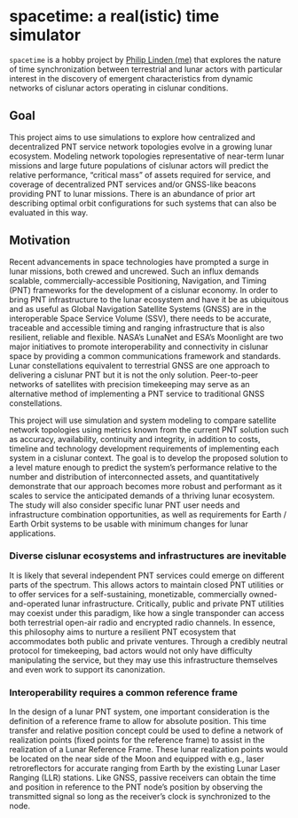# spacetime: a real(istic) time simulator

`spacetime` is a hobby project by
[Philip Linden (me)](https://github.com/philiplinden) that explores the nature
of time synchronization between terrestrial and lunar actors with particular
interest in the discovery of emergent characteristics from dynamic
networks of cislunar actors operating in cislunar conditions.

## Goal

This project aims to use simulations to explore how centralized and
decentralized PNT service network topologies evolve in a growing lunar
ecosystem. Modeling network topologies representative of near-term lunar
missions and large future populations of cislunar actors will predict the
relative performance, “critical mass” of assets required for service, and
coverage of decentralized PNT services and/or GNSS-like beacons providing PNT to
lunar missions. There is an abundance of prior art describing optimal orbit
configurations for such systems that can also be evaluated in this way.

## Motivation

Recent advancements in space technologies have prompted a surge in lunar
missions, both crewed and uncrewed. Such an influx demands scalable,
commercially-accessible Positioning, Navigation, and Timing (PNT) frameworks for
the development of a cislunar economy. In order to bring PNT infrastructure to
the lunar ecosystem and have it be as ubiquitous and as useful as Global
Navigation Satellite Systems (GNSS) are in the interoperable Space Service
Volume (SSV), there needs to be accurate, traceable and accessible timing and
ranging infrastructure that is also resilient, reliable and flexible. NASA’s
LunaNet and ESA’s Moonlight are two major initiatives to promote
interoperability and connectivity in cislunar space by providing a common
communications framework and standards. Lunar constellations equivalent to
terrestrial GNSS are one approach to delivering a cislunar PNT but it is not the
only solution. Peer-to-peer networks of satellites with precision timekeeping
may serve as an alternative method of implementing a PNT service to traditional
GNSS constellations.

This project will use simulation and system modeling to compare satellite
network topologies using metrics known from the current PNT solution such as
accuracy, availability, continuity and integrity, in addition to costs, timeline
and technology development requirements of implementing each system in a
cislunar context. The goal is to develop the proposed solution to a level mature
enough to predict the system’s performance relative to the number and
distribution of interconnected assets, and quantitatively demonstrate that our
approach becomes more robust and performant as it scales to service the
anticipated demands of a thriving lunar ecosystem. The study will also consider
specific lunar PNT user needs and infrastructure combination opportunities, as
well as requirements for Earth / Earth Orbit systems to be usable with minimum
changes for lunar applications.

### Diverse cislunar ecosystems and infrastructures are inevitable

It is likely that several independent PNT services could emerge on different
parts of the spectrum. This allows actors to maintain closed PNT utilities or to
offer services for a self-sustaining, monetizable, commercially
owned-and-operated lunar infrastructure. Critically, public and private PNT
utilities may coexist under this paradigm, like how a single transponder can
access both terrestrial open-air radio and encrypted radio channels. In essence,
this philosophy aims to nurture a resilient PNT ecosystem that accommodates both
public and private ventures. Through a credibly neutral protocol for
timekeeping, bad actors would not only have difficulty manipulating the service,
but they may use this infrastructure themselves and even work to support its
canonization.

### Interoperability requires a common reference frame

In the design of a lunar PNT system, one important consideration is the
definition of a reference frame to allow for absolute position. This time
transfer and relative position concept could be used to define a network of
realization points (fixed points for the reference frame) to assist in the
realization of a Lunar Reference Frame. These lunar realization points would be
located on the near side of the Moon and equipped with e.g., laser
retroreflectors for accurate ranging from Earth by the existing Lunar Laser
Ranging (LLR) stations. Like GNSS, passive receivers can obtain the time and
position in reference to the PNT node’s position by observing the transmitted
signal so long as the receiver’s clock is synchronized to the node.
